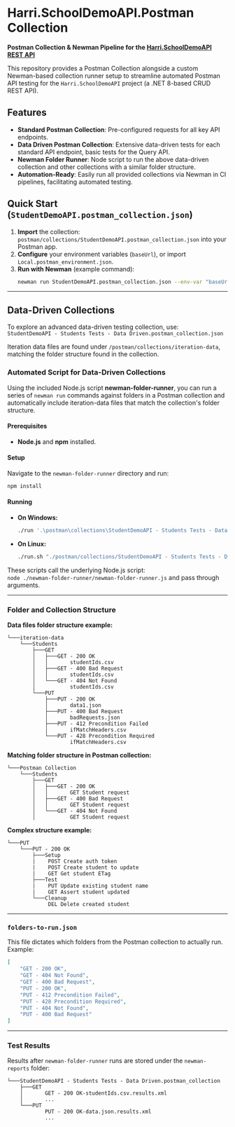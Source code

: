 # Harri.SchoolDemoAPI.Postman Collection

**Postman Collection & Newman Pipeline for the [Harri.SchoolDemoAPI REST API](https://github.com/HarrisonSlater/Harri.SchoolDemoAPI)**

This repository provides a Postman Collection alongside a custom Newman-based collection runner setup to streamline automated Postman API testing for the `Harri.SchoolDemoAPI` project (a .NET 8-based CRUD REST API).

## Features

- **Standard Postman Collection**: Pre-configured requests for all key API endpoints.
- **Data Driven Postman Collection**: Extensive data-driven tests for each standard API endpoint, basic tests for the Query API.
- **Newman Folder Runner**: Node script to run the above data-driven collection and other collections with a similar folder structure.
- **Automation-Ready**: Easily run all provided collections via Newman in CI pipelines, facilitating automated testing.

## Quick Start (`StudentDemoAPI.postman_collection.json`)

1. **Import** the collection:  
   `postman/collections/StudentDemoAPI.postman_collection.json` into your Postman app.
2. **Configure** your environment variables (`baseUrl`), or import `Local.postman_environment.json`.
3. **Run with Newman** (example command):  
   ```bash
   newman run StudentDemoAPI.postman_collection.json --env-var "baseUrl=localhost:8080" --reporters "cli,junit" --reporter-junit-export results.xml --suppress-exit-code
   ```

---

## Data-Driven Collections

To explore an advanced data-driven testing collection, use:  
`StudentDemoAPI - Students Tests - Data Driven.postman_collection.json`

Iteration data files are found under `/postman/collections/iteration-data`, matching the folder structure found in the collection.

### Automated Script for Data-Driven Collections

Using the included Node.js script **newman-folder-runner**, you can run a series of `newman run` commands against folders in a Postman collection and automatically include iteration-data files that match the collection's folder structure.

#### Prerequisites

- **Node.js** and **npm** installed.

#### Setup

Navigate to the `newman-folder-runner` directory and run:
```bash
npm install
```

#### Running

- **On Windows:**
  ```bash
  ./run '.\postman\collections\StudentDemoAPI - Students Tests - Data Driven.postman_collection.json'
  ```
- **On Linux:**
  ```bash
  ./run.sh "./postman/collections/StudentDemoAPI - Students Tests - Data Driven.postman_collection.json"
  ```

These scripts call the underlying Node.js script:  
`node ./newman-folder-runner/newman-folder-runner.js` and pass through arguments.

---

### Folder and Collection Structure

**Data files folder structure example:**
```
└───iteration-data
    └───Students
        ├───GET
        │   ├───GET - 200 OK
        │   │       studentIds.csv
        │   ├───GET - 400 Bad Request
        │   │       studentIds.csv
        │   └───GET - 404 Not Found
        │           studentIds.csv
        └───PUT
            ├───PUT - 200 OK
            │       data1.json
            ├───PUT - 400 Bad Request
            │       badRequests.json
            ├───PUT - 412 Precondition Failed
            │       ifMatchHeaders.csv
            └───PUT - 428 Precondition Required
                    ifMatchHeaders.csv
```

**Matching folder structure in Postman collection:**
```
└───Postman Collection
    └───Students
        ├───GET
        │   ├───GET - 200 OK
        │   │       GET Student request
        │   ├───GET - 400 Bad Request
        │   │       GET Student request
        │   └───GET - 404 Not Found
        │           GET Student request
```

**Complex structure example:**
```
└───PUT
    └───PUT - 200 OK 
        ├───Setup
        |    POST Create auth token
        |    POST Create student to update
        |    GET Get student ETag
        ├───Test
        |    PUT Update existing student name
        |    GET Assert student updated
        └───Cleanup
             DEL Delete created student
```

---

### `folders-to-run.json`

This file dictates which folders from the Postman collection to actually run. Example:

```json
[
    "GET - 200 OK",
    "GET - 404 Not Found",
    "GET - 400 Bad Request",
    "PUT - 200 OK",
    "PUT - 412 Precondition Failed",
    "PUT - 428 Precondition Required",
    "PUT - 404 Not Found",
    "PUT - 400 Bad Request"
]
```

---

### Test Results

Results after `newman-folder-runner` runs are stored under the `newman-reports` folder:

```
└───StudentDemoAPI - Students Tests - Data Driven.postman_collection
    ├───GET
    │       GET - 200 OK-studentIds.csv.results.xml
    │       ...
    └───PUT
            PUT - 200 OK-data.json.results.xml
            ...
```
